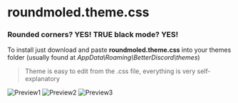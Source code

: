 # roundmoled.theme.css

### Rounded corners? YES! TRUE black mode? YES! 


To install just download and paste **roundmoled.theme.css** into your themes folder (usually found at *AppData\Roaming\BetterDiscord\themes*)

> Theme is easy to edit from the .css file, everything is very self-explanatory

![Preview1](https://cdn.discordapp.com/attachments/851530608487301200/858752992080953364/beautiful3.png)
![Preview2](https://cdn.discordapp.com/attachments/851530608487301200/858751501811712031/beautiful.png)
![Preview3](https://cdn.discordapp.com/attachments/851530608487301200/858752989178101800/beautiful2.png)
